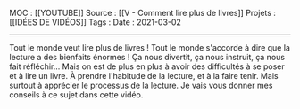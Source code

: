 MOC : [[YOUTUBE]]
Source : [[V - Comment lire plus de livres]]
Projets : [[IDÉES DE VIDÉOS]]
Tags : 
Date : 2021-03-02
***
Tout le monde veut lire plus de livres !
Tout le monde s'accorde à dire que la lecture a des bienfaits énormes !
Ça nous divertit, ça nous instruit, ça nous fait réfléchir...
Mais on est de plus en plus à avoir des difficultés à se poser et à lire un livre. 
À prendre l'habitude de la lecture, et à la faire tenir.
Mais surtout à apprécier le processus de la lecture.
Je vais vous donner mes conseils à ce sujet dans cette vidéo.
